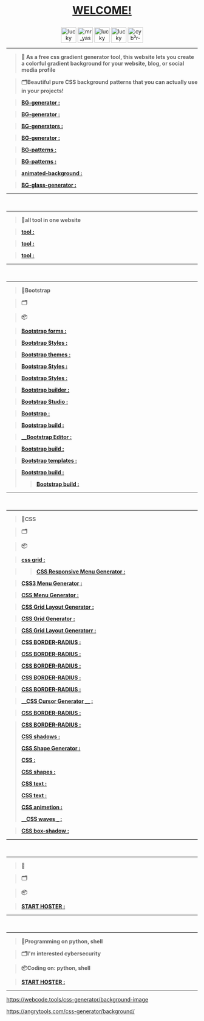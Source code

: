 <p align="center">
  <a href="#"><img src="http://readme-typing-svg.herokuapp.com?color=d1fa02&center=true&vCenter=true&multiline=false&lines=calections+lucky+git" alt="">
</p>

# <b> <p align="center" > WELCOME! </b></p>


<p align="center">
<a href="https://www.facebook.com/yash.santys?mibextid=ZbWKwL" target="blank"><img align="center" src="https://github.com/gauravghongde/social-icons/blob/master/SVG/Color/Facebook.svg" alt="lucky sant" height="40" width="40" /></a>
<a href="https://www.instagram.com/mr_yash_sant" target="blank"><img align="center" src="https://raw.githubusercontent.com/rahuldkjain/github-profile-readme-generator/master/src/images/icons/Social/instagram.svg" alt="mr_yash_sant" height="40" width="40" /></a>
<a href="https://t.me/cyberluckysant" target="blank"><img align="center" src="https://github.com/gauravghongde/social-icons/blob/master/SVG/Color/Telegram.svg" alt="lucky sant" height="40" width="40" /></a>
<a href="https://whatsapp.com/channel/0029Vabe2tCGOj9mY5mnIl3n" target="blank"><img align="center" src="https://github.com/gauravghongde/social-icons/blob/master/SVG/Color/WhatsApp.svg" alt="lucky sant" height="40" width="40" /></a>
<a href="https://github.com/cyb3r-luckysant" target="blank"><img align="center" src="https://github.com/gauravghongde/social-icons/blob/master/SVG/Color/Github.svg" alt="cyb³r-luckysant" height="40" width="40" /></a>
</p>


---
> **💾 As a free css gradient generator tool, this website lets you create a colorful gradient background for your website, blog, or social media profile**

> **🗂️Beautiful pure CSS background patterns that you can actually use in your projects!**

> **[__BG-generator__ :](https://cssgradient.io/)**

> **[__BG-generator__ :](https://www.css-gradient.com/)**

> **[__BG-generators__ :](https://bgjar.com/)** 

> **[__BG-generator__ :](https://mycolor.space/gradient)**

> **[__BG-patterns__ :](https://www.magicpattern.design/tools/css-backgrounds)**

> **[__BG-patterns__ :](https://superdesigner.co/tools/css-backgrounds)**

> **[__animated-background__ :](https://wweb.dev/resources/animated-css-background-generator)**

> **[__BG-glass-generator__ :](https://css.glass/)**

----
<br>

---
> **💾all tool in one website**

> **[__tool__ :](https://cssgenerator.pl/en/gradient-generator/)**

> **[__tool__ :](https://html-css-js.com/css/generator/background/)**

> **[__tool__ :](https://cssgenerator.pl/en/gradient-generator/)**

----
<br>

---
> **💾Bootstrap**

> **🗂️**

> **📦**

> **[__Bootstrap forms__ :](https://mdbootstrap.com/docs/standard/forms/overview/)**

> **[__Bootstrap Styles__ :](https://rstudio.github.io/DT/005-bootstrap.html)**

> **[__Bootstrap themes__ :](https://bootswatch.com/)**

>  **[__Bootstrap Styles__ :](https://icons.getbootstrap.com/icons/magic/)**

> **[__Bootstrap Styles__ :](https://pikock.github.io/bootstrap-magic/)**

> **[__Bootstrap builder__ :](https://pingendo.com/)**

> **[__Bootstrap Studio__ :](https://bootstrapstudio.io/)**

> **[__Bootstrap__ :](https://www.creative-tim.com/learning-lab/bootstrap/overview/argon-dashboard)**

> **[__Bootstrap build__ :](https://bootstrap.build/app)**

> **[__Bootstrap Editor :](https://booteditor.com/)**

> **[__Bootstrap build__ :](https://bootstrap.build/app)**

> **[__Bootstrap templates__ :](https://bootstrapshuffle.com/)**

> **[__Bootstrap build__ :](https://bootsnipp.com/builder)**
>
> > **[__Bootstrap build__ :](https://bootstrap.build/)**

----
<br>

---
> **💾CSS**

> **🗂️**

> **📦**

> **[__css grid__ :](https://grid.layoutit.com/)**

> > **[__CSS Responsive Menu Generator__ :](https://www.cssportal.com/css3-menu-generator/)**
 
> **[__CSS3 Menu Generator__ :](https://doodlenerd.com/website-tool/css3-menu-generator)**

> **[__CSS Menu Generator__ :](https://www.menucool.com/css-menu)**

> **[__CSS Grid Layout Generator__ :](https://angrytools.com/css-grid/)**

> **[__CSS Grid Generator__ :](https://cssgrid-generator.netlify.app/)**

> **[__CSS Grid Layout Generatorr__ :](https://layout.bradwoods.io/)**

> **[__CSS BORDER-RADIUS__ :](https://9elements.github.io/fancy-border-radius/)**

> **[__CSS BORDER-RADIUS__ :](https://mdbootstrap.com/docs/standard/tools/design/fancy-border-radius/)**

> **[__CSS BORDER-RADIUS__ :](https://www.htmlcssbuttongenerator.com/border-radius-generator.php)**

>  **[__CSS BORDER-RADIUS__ :](https://10015.io/tools/css-border-radius-generator)**

> **[__CSS BORDER-RADIUS__ :](https://www.dailytoolz.com/fancy-border-radius-generator/full-control-8-points.php)**

> **[__CSS Cursor Generator __ :](https://cssgenerator.org/css-cursor-demonstrator-and-generator.html)**

> **[__CSS BORDER-RADIUS__ :](https://border-radius.com/)**

>  **[__CSS BORDER-RADIUS__ :](https://generus.netlify.app/)**
>
> **[__CSS shadows__ :](https://smoothshadows.com/)**
>
> **[__CSS Shape Generator__ :](https://www.shapedivider.app/)**
>
> **[__CSS__ :](https://webgradients.com/)**
>
> **[__CSS shapes__ :](https://www.blobmaker.app/)**
>
> **[__CSS text__ :](https://loremipsum.io/)**
>
> **[__CSS text__ :](https://fonts.google.com/)**
>
> **[__CSS animetion__ :](https://animista.net/play/basic/rotate/rotate-center)**
>
> **[__CSS waves _ :](https://getwaves.io/)**

> **[__CSS box-shadow__ :](https://getcssscan.com/css-box-shadow-examples)**

----
<br>

---
> **💾**

> **🗂️**

> **📦**

> **[__START HOSTER__ :](https://github.com/Euronymou5/Doxxer-Toolkit#instalacion)**

----
<br>

---
> **💾Programming on python, shell**

> **🗂️I'm interested cybersecurity**

> **📦Coding on: python, shell**

> **[__START HOSTER__ :](https://github.com/Euronymou5/Doxxer-Toolkit#instalacion)**

----


https://webcode.tools/css-generator/background-image

https://angrytools.com/css-generator/background/
